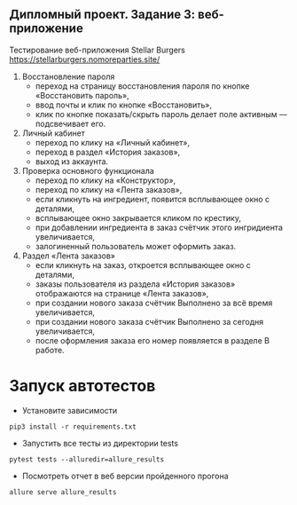 ## Дипломный проект. Задание 3: веб-приложение
Тестирование веб-приложения Stellar Burgers https://stellarburgers.nomoreparties.site/

1. Восстановление пароля
   - переход на страницу восстановления пароля по кнопке «Восстановить пароль»,
   - ввод почты и клик по кнопке «Восстановить»,
   - клик по кнопке показать/скрыть пароль делает поле активным — подсвечивает его.
2. Личный кабинет 
   - переход по клику на «Личный кабинет»,
   - переход в раздел «История заказов»,
   - выход из аккаунта.
3. Проверка основного функционала
   - переход по клику на «Конструктор»,
   - переход по клику на «Лента заказов»,
   - если кликнуть на ингредиент, появится всплывающее окно с деталями,
   - всплывающее окно закрывается кликом по крестику,
   - при добавлении ингредиента в заказ счётчик этого ингридиента увеличивается,
   - залогиненный пользователь может оформить заказ.
4. Раздел «Лента заказов»
   - если кликнуть на заказ, откроется всплывающее окно с деталями,
   - заказы пользователя из раздела «История заказов» отображаются на странице «Лента заказов»,
   - при создании нового заказа счётчик Выполнено за всё время увеличивается,
   - при создании нового заказа счётчик Выполнено за сегодня увеличивается,
   - после оформления заказа его номер появляется в разделе В работе.

# Запуск автотестов

* Установите зависимости
``` shell
pip3 install -r requirements.txt
```
* Запустить все тесты из директории tests
```shell
pytest tests --alluredir=allure_results
```
* Посмотреть отчет в веб версии пройденного прогона
``` shell
allure serve allure_results
```
